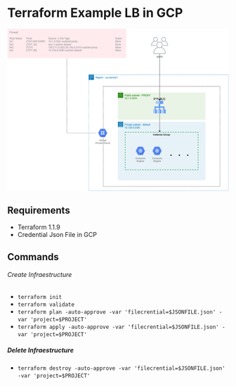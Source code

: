 # Terraform Example LB in GCP

![Example LB External](./exampleGcpLb.png)

## Requirements
- Terraform 1.1.9
- Credential Json File in GCP

## Commands
###### Create Infraestructure
- `terraform init`
- `terraform validate`
- `terraform plan -auto-approve -var 'filecrential=$JSONFILE.json' -var 'project=$PROJECT'`
- `terraform apply -auto-approve -var 'filecrential=$JSONFILE.json' -var 'project=$PROJECT'`

##### Delete Infraestructure
- `terraform destroy -auto-approve -var 'filecrential=$JSONFILE.json' -var 'project=$PROJECT'`
